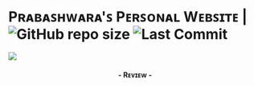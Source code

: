 # Pʀᴀʙᴀꜱʜᴡᴀʀᴀ'ꜱ Pᴇʀꜱᴏɴᴀʟ Wᴇʙꜱɪᴛᴇ | ![GitHub repo size](https://img.shields.io/github/repo-size/WKRPrabashwara/Prabashwara.github.io?label=Repo%20Size) ![Last Commit](https://img.shields.io/github/last-commit/WKRPrabashwara/Prabashwara.github.io?color=red&label=Last%20commit&logo=damantha&logoColor=green)

<img src="https://telegra.ph/file/9dcba477bd3dedf19f1f5.jpg">
<h4 align="center">- Rᴇᴠɪᴇᴡ -<h4>
  
#
